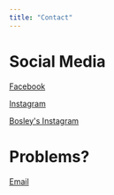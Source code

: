 ```yaml
---
title: "Contact"
---
```


# Social Media

[Facebook](https://www.facebook.com/Daves-Woodworking-1577530669229362/)

[Instagram](https://www.instagram.com/dtmiles1591/)

[Bosley's Instagram](https://www.instagram.com/boztheberner/)

# Problems?

[Email](mailto:prp1277@gmail.com)

